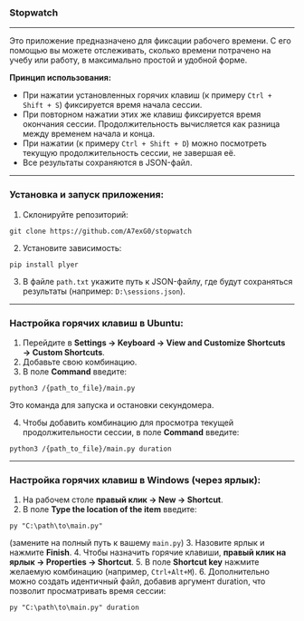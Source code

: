 ### Stopwatch

---

Это приложение предназначено для фиксации рабочего времени. С его помощью вы можете отслеживать, сколько времени потрачено на учебу или работу, в максимально простой и удобной форме.

**Принцип использования:**

* При нажатии установленных горячих клавиш (к примеру `Ctrl + Shift + S`) фиксируется время начала сессии.
* При повторном нажатии этих же клавиш фиксируется время окончания сессии. Продолжительность вычисляется как разница между временем начала и конца.
* При нажатии (к примеру `Ctrl + Shift + D`) можно посмотреть текущую продолжительность сессии, не завершая её.
* Все результаты сохраняются в JSON-файл.

---

### Установка и запуск приложения:

1. Склонируйте репозиторий:

```
git clone https://github.com/A7exG0/stopwatch
```

2. Установите зависимость:

```
pip install plyer
```

3. В файле `path.txt` укажите путь к JSON-файлу, где будут сохраняться результаты (например: `D:\sessions.json`).

---

### Настройка горячих клавиш в Ubuntu:

1. Перейдите в **Settings → Keyboard → View and Customize Shortcuts → Custom Shortcuts**.
2. Добавьте свою комбинацию.
3. В поле **Command** введите:

```
python3 /{path_to_file}/main.py
```

Это команда для запуска и остановки секундомера.

4. Чтобы добавить комбинацию для просмотра текущей продолжительности сессии, в поле **Command** введите:

```
python3 /{path_to_file}/main.py duration
```

---

### Настройка горячих клавиш в Windows (через ярлык):

1. На рабочем столе **правый клик → New → Shortcut**.
2. В поле **Type the location of the item** введите:

```
py "C:\path\to\main.py"
```

(замените на полный путь к вашему `main.py`)
3\. Назовите ярлык и нажмите **Finish**.
4\. Чтобы назначить горячие клавиши, **правый клик на ярлык → Properties → Shortcut**.
5\. В поле **Shortcut key** нажмите желаемую комбинацию (например, `Ctrl+Alt+M`).
6\. Дополнительно можно создать идентичный файл, добавив аргумент duration, что позволит просматривать время сессии:

```
py "C:\path\to\main.py" duration
```


